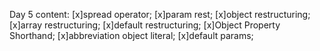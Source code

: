 Day 5 content:
[x]spread operator;
[x]param rest;
[x]object restructuring;
[x]array restructuring;
[x]default restructuring;
[x]Object Property Shorthand;
[x]abbreviation object literal;
[x]default params;

